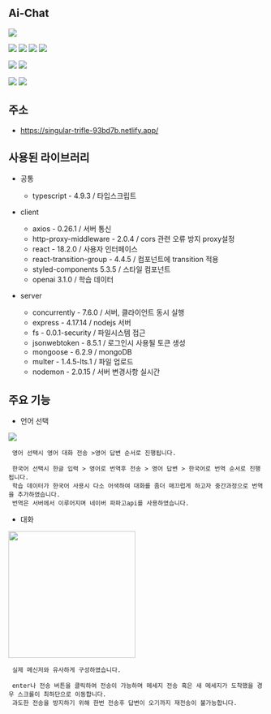 
## Ai-Chat

<img src="https://img.shields.io/badge/TypeScript-3178C6?style=for-the-badge&logo=TypeScript&logoColor=white">  

<img src="https://img.shields.io/badge/React-61DAFB?style=for-the-badge&logo=React&logoColor=white"> <img src="https://img.shields.io/badge/styled components-DB7093?style=for-the-badge&logo=styled-components&logoColor=white"> <img src="https://img.shields.io/badge/Axios-5A29E4?style=for-the-badge&logo=Axios&logoColor=white">
<img src="https://img.shields.io/badge/OpenAI-412991?style=for-the-badge&logo=OpenAI&logoColor=white">

<img src="https://img.shields.io/badge/Node.js-339933?style=for-the-badge&logo=Node.js&logoColor=white"> <img src="https://img.shields.io/badge/Express-000000?style=for-the-badge&logo=Express&logoColor=white"> 

<img src="https://img.shields.io/badge/Netlify-00C7B7?style=for-the-badge&logo=Netlify&logoColor=white"> <img src="https://img.shields.io/badge/cloudType-000000?style=for-the-badge&logo=Netlify&logoColor=white">








## 주소
* <https://singular-trifle-93bd7b.netlify.app/>

## 사용된 라이브러리
* 공통
  * typescript - 4.9.3 / 타입스크립트

* client
  * axios - 0.26.1 / 서버 통신
  * http-proxy-middleware - 2.0.4 / cors 관련 오류 방지 proxy설정
  * react - 18.2.0 / 사용자 인터페이스
  * react-transition-group - 4.4.5 / 컴포넌트에 transition 적용
  * styled-components 5.3.5 / 스타일 컴포넌트
  * openai 3.1.0 / 학습 데이터
  
  
  
* server
  * concurrently - 7.6.0 / 서버, 클라이언트 동시 실행
  * express - 4.17.14 / nodejs 서버
  * fs - 0.0.1-security / 파일시스템 접근
  * jsonwebtoken - 8.5.1 / 로그인시 사용될 토큰 생성
  * mongoose - 6.2.9 / mongoDB
  * multer - 1.4.5-lts.1 / 파일 업로드
  * nodemon - 2.0.15 / 서버 변경사항 실시간 


## 주요 기능
  * 언어 선택
<img src="https://user-images.githubusercontent.com/86645532/208301301-b7d3f059-f8c1-4c95-9428-5c2a27cb666a.png">


     영어 선택시 영어 대화 전송 >영어 답변 순서로 진행됩니다.
     
     한국어 선택시 한글 입력 > 영어로 번역후 전송 > 영어 답변 > 한국어로 번역 순서로 진행됩니다.
     학습 데이터가 한국어 사용시 다소 어색하여 대화를 좀더 매끄럽게 하고자 중간과정으로 번역을 추가하였습니다.
     번역은 서버에서 이루어지며 네이버 파파고api를 사용하였습니다.

     
  * 대화
 <img src="https://user-images.githubusercontent.com/86645532/208302104-1215a4a4-c979-4abf-a8a5-4534af95ae7d.gif" width="250px"> 
 
     실제 메신저와 유사하게 구성하였습니다.
     
     enter나 전송 버튼을 클릭하여 전송이 가능하며 메세지 전송 혹은 새 메세지가 도착했을 경우 스크롤이 최하단으로 이동합니다.
     과도한 전송을 방지하기 위해 한번 전송후 답변이 오기까지 재전송이 불가능합니다.

     
